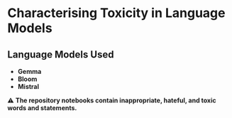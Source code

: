# Characterising Toxicity in Language Models

## Language Models Used
- **Gemma**
- **Bloom**
- **Mistral**

⚠️ **The repository notebooks contain inappropriate, hateful, and toxic words and statements.**
